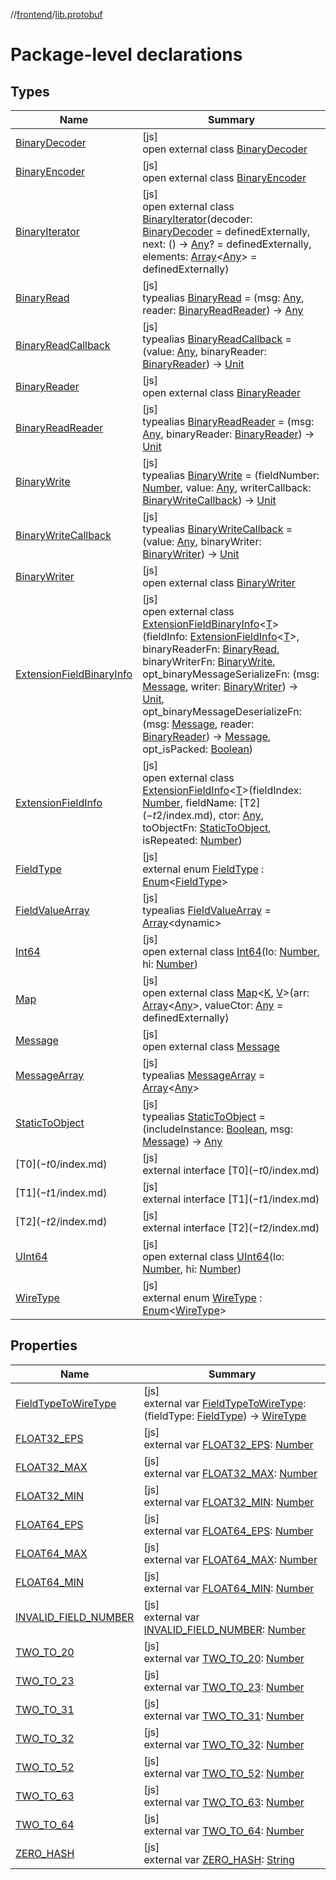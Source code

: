 //[frontend](../../index.md)/[lib.protobuf](index.md)

# Package-level declarations

## Types

| Name | Summary |
|---|---|
| [BinaryDecoder](-binary-decoder/index.md) | [js]<br>open external class [BinaryDecoder](-binary-decoder/index.md) |
| [BinaryEncoder](-binary-encoder/index.md) | [js]<br>open external class [BinaryEncoder](-binary-encoder/index.md) |
| [BinaryIterator](-binary-iterator/index.md) | [js]<br>open external class [BinaryIterator](-binary-iterator/index.md)(decoder: [BinaryDecoder](-binary-decoder/index.md) = definedExternally, next: () -&gt; [Any](https://kotlinlang.org/api/latest/jvm/stdlib/kotlin/-any/index.html)? = definedExternally, elements: [Array](https://kotlinlang.org/api/latest/jvm/stdlib/kotlin/-array/index.html)&lt;[Any](https://kotlinlang.org/api/latest/jvm/stdlib/kotlin/-any/index.html)&gt; = definedExternally) |
| [BinaryRead](index.md#-912733953%2FClasslikes%2F2039821458) | [js]<br>typealias [BinaryRead](index.md#-912733953%2FClasslikes%2F2039821458) = (msg: [Any](https://kotlinlang.org/api/latest/jvm/stdlib/kotlin/-any/index.html), reader: [BinaryReadReader](index.md#102622972%2FClasslikes%2F2039821458)) -&gt; [Any](https://kotlinlang.org/api/latest/jvm/stdlib/kotlin/-any/index.html) |
| [BinaryReadCallback](index.md#-1461984710%2FClasslikes%2F2039821458) | [js]<br>typealias [BinaryReadCallback](index.md#-1461984710%2FClasslikes%2F2039821458) = (value: [Any](https://kotlinlang.org/api/latest/jvm/stdlib/kotlin/-any/index.html), binaryReader: [BinaryReader](-binary-reader/index.md)) -&gt; [Unit](https://kotlinlang.org/api/latest/jvm/stdlib/kotlin/-unit/index.html) |
| [BinaryReader](-binary-reader/index.md) | [js]<br>open external class [BinaryReader](-binary-reader/index.md) |
| [BinaryReadReader](index.md#102622972%2FClasslikes%2F2039821458) | [js]<br>typealias [BinaryReadReader](index.md#102622972%2FClasslikes%2F2039821458) = (msg: [Any](https://kotlinlang.org/api/latest/jvm/stdlib/kotlin/-any/index.html), binaryReader: [BinaryReader](-binary-reader/index.md)) -&gt; [Unit](https://kotlinlang.org/api/latest/jvm/stdlib/kotlin/-unit/index.html) |
| [BinaryWrite](index.md#-2100345842%2FClasslikes%2F2039821458) | [js]<br>typealias [BinaryWrite](index.md#-2100345842%2FClasslikes%2F2039821458) = (fieldNumber: [Number](https://kotlinlang.org/api/latest/jvm/stdlib/kotlin/-number/index.html), value: [Any](https://kotlinlang.org/api/latest/jvm/stdlib/kotlin/-any/index.html), writerCallback: [BinaryWriteCallback](index.md#1567219273%2FClasslikes%2F2039821458)) -&gt; [Unit](https://kotlinlang.org/api/latest/jvm/stdlib/kotlin/-unit/index.html) |
| [BinaryWriteCallback](index.md#1567219273%2FClasslikes%2F2039821458) | [js]<br>typealias [BinaryWriteCallback](index.md#1567219273%2FClasslikes%2F2039821458) = (value: [Any](https://kotlinlang.org/api/latest/jvm/stdlib/kotlin/-any/index.html), binaryWriter: [BinaryWriter](-binary-writer/index.md)) -&gt; [Unit](https://kotlinlang.org/api/latest/jvm/stdlib/kotlin/-unit/index.html) |
| [BinaryWriter](-binary-writer/index.md) | [js]<br>open external class [BinaryWriter](-binary-writer/index.md) |
| [ExtensionFieldBinaryInfo](-extension-field-binary-info/index.md) | [js]<br>open external class [ExtensionFieldBinaryInfo](-extension-field-binary-info/index.md)&lt;[T](-extension-field-binary-info/index.md)&gt;(fieldInfo: [ExtensionFieldInfo](-extension-field-info/index.md)&lt;[T](-extension-field-binary-info/index.md)&gt;, binaryReaderFn: [BinaryRead](index.md#-912733953%2FClasslikes%2F2039821458), binaryWriterFn: [BinaryWrite](index.md#-2100345842%2FClasslikes%2F2039821458), opt_binaryMessageSerializeFn: (msg: [Message](-message/index.md), writer: [BinaryWriter](-binary-writer/index.md)) -&gt; [Unit](https://kotlinlang.org/api/latest/jvm/stdlib/kotlin/-unit/index.html), opt_binaryMessageDeserializeFn: (msg: [Message](-message/index.md), reader: [BinaryReader](-binary-reader/index.md)) -&gt; [Message](-message/index.md), opt_isPacked: [Boolean](https://kotlinlang.org/api/latest/jvm/stdlib/kotlin/-boolean/index.html)) |
| [ExtensionFieldInfo](-extension-field-info/index.md) | [js]<br>open external class [ExtensionFieldInfo](-extension-field-info/index.md)&lt;[T](-extension-field-info/index.md)&gt;(fieldIndex: [Number](https://kotlinlang.org/api/latest/jvm/stdlib/kotlin/-number/index.html), fieldName: [T$2](-t$2/index.md), ctor: [Any](https://kotlinlang.org/api/latest/jvm/stdlib/kotlin/-any/index.html), toObjectFn: [StaticToObject](index.md#-787487058%2FClasslikes%2F2039821458), isRepeated: [Number](https://kotlinlang.org/api/latest/jvm/stdlib/kotlin/-number/index.html)) |
| [FieldType](-field-type/index.md) | [js]<br>external enum [FieldType](-field-type/index.md) : [Enum](https://kotlinlang.org/api/latest/jvm/stdlib/kotlin/-enum/index.html)&lt;[FieldType](-field-type/index.md)&gt; |
| [FieldValueArray](index.md#-1593235606%2FClasslikes%2F2039821458) | [js]<br>typealias [FieldValueArray](index.md#-1593235606%2FClasslikes%2F2039821458) = [Array](https://kotlinlang.org/api/latest/jvm/stdlib/kotlin/-array/index.html)&lt;dynamic&gt; |
| [Int64](-int64/index.md) | [js]<br>open external class [Int64](-int64/index.md)(lo: [Number](https://kotlinlang.org/api/latest/jvm/stdlib/kotlin/-number/index.html), hi: [Number](https://kotlinlang.org/api/latest/jvm/stdlib/kotlin/-number/index.html)) |
| [Map](-map/index.md) | [js]<br>open external class [Map](-map/index.md)&lt;[K](-map/index.md), [V](-map/index.md)&gt;(arr: [Array](https://kotlinlang.org/api/latest/jvm/stdlib/kotlin/-array/index.html)&lt;[Any](https://kotlinlang.org/api/latest/jvm/stdlib/kotlin/-any/index.html)&gt;, valueCtor: [Any](https://kotlinlang.org/api/latest/jvm/stdlib/kotlin/-any/index.html) = definedExternally) |
| [Message](-message/index.md) | [js]<br>open external class [Message](-message/index.md) |
| [MessageArray](index.md#-185924924%2FClasslikes%2F2039821458) | [js]<br>typealias [MessageArray](index.md#-185924924%2FClasslikes%2F2039821458) = [Array](https://kotlinlang.org/api/latest/jvm/stdlib/kotlin/-array/index.html)&lt;[Any](https://kotlinlang.org/api/latest/jvm/stdlib/kotlin/-any/index.html)&gt; |
| [StaticToObject](index.md#-787487058%2FClasslikes%2F2039821458) | [js]<br>typealias [StaticToObject](index.md#-787487058%2FClasslikes%2F2039821458) = (includeInstance: [Boolean](https://kotlinlang.org/api/latest/jvm/stdlib/kotlin/-boolean/index.html), msg: [Message](-message/index.md)) -&gt; [Any](https://kotlinlang.org/api/latest/jvm/stdlib/kotlin/-any/index.html) |
| [T$0](-t$0/index.md) | [js]<br>external interface [T$0](-t$0/index.md) |
| [T$1](-t$1/index.md) | [js]<br>external interface [T$1](-t$1/index.md) |
| [T$2](-t$2/index.md) | [js]<br>external interface [T$2](-t$2/index.md) |
| [UInt64](-u-int64/index.md) | [js]<br>open external class [UInt64](-u-int64/index.md)(lo: [Number](https://kotlinlang.org/api/latest/jvm/stdlib/kotlin/-number/index.html), hi: [Number](https://kotlinlang.org/api/latest/jvm/stdlib/kotlin/-number/index.html)) |
| [WireType](-wire-type/index.md) | [js]<br>external enum [WireType](-wire-type/index.md) : [Enum](https://kotlinlang.org/api/latest/jvm/stdlib/kotlin/-enum/index.html)&lt;[WireType](-wire-type/index.md)&gt; |

## Properties

| Name | Summary |
|---|---|
| [FieldTypeToWireType](-field-type-to-wire-type.md) | [js]<br>external var [FieldTypeToWireType](-field-type-to-wire-type.md): (fieldType: [FieldType](-field-type/index.md)) -&gt; [WireType](-wire-type/index.md) |
| [FLOAT32_EPS](-f-l-o-a-t32_-e-p-s.md) | [js]<br>external var [FLOAT32_EPS](-f-l-o-a-t32_-e-p-s.md): [Number](https://kotlinlang.org/api/latest/jvm/stdlib/kotlin/-number/index.html) |
| [FLOAT32_MAX](-f-l-o-a-t32_-m-a-x.md) | [js]<br>external var [FLOAT32_MAX](-f-l-o-a-t32_-m-a-x.md): [Number](https://kotlinlang.org/api/latest/jvm/stdlib/kotlin/-number/index.html) |
| [FLOAT32_MIN](-f-l-o-a-t32_-m-i-n.md) | [js]<br>external var [FLOAT32_MIN](-f-l-o-a-t32_-m-i-n.md): [Number](https://kotlinlang.org/api/latest/jvm/stdlib/kotlin/-number/index.html) |
| [FLOAT64_EPS](-f-l-o-a-t64_-e-p-s.md) | [js]<br>external var [FLOAT64_EPS](-f-l-o-a-t64_-e-p-s.md): [Number](https://kotlinlang.org/api/latest/jvm/stdlib/kotlin/-number/index.html) |
| [FLOAT64_MAX](-f-l-o-a-t64_-m-a-x.md) | [js]<br>external var [FLOAT64_MAX](-f-l-o-a-t64_-m-a-x.md): [Number](https://kotlinlang.org/api/latest/jvm/stdlib/kotlin/-number/index.html) |
| [FLOAT64_MIN](-f-l-o-a-t64_-m-i-n.md) | [js]<br>external var [FLOAT64_MIN](-f-l-o-a-t64_-m-i-n.md): [Number](https://kotlinlang.org/api/latest/jvm/stdlib/kotlin/-number/index.html) |
| [INVALID_FIELD_NUMBER](-i-n-v-a-l-i-d_-f-i-e-l-d_-n-u-m-b-e-r.md) | [js]<br>external var [INVALID_FIELD_NUMBER](-i-n-v-a-l-i-d_-f-i-e-l-d_-n-u-m-b-e-r.md): [Number](https://kotlinlang.org/api/latest/jvm/stdlib/kotlin/-number/index.html) |
| [TWO_TO_20](-t-w-o_-t-o_20.md) | [js]<br>external var [TWO_TO_20](-t-w-o_-t-o_20.md): [Number](https://kotlinlang.org/api/latest/jvm/stdlib/kotlin/-number/index.html) |
| [TWO_TO_23](-t-w-o_-t-o_23.md) | [js]<br>external var [TWO_TO_23](-t-w-o_-t-o_23.md): [Number](https://kotlinlang.org/api/latest/jvm/stdlib/kotlin/-number/index.html) |
| [TWO_TO_31](-t-w-o_-t-o_31.md) | [js]<br>external var [TWO_TO_31](-t-w-o_-t-o_31.md): [Number](https://kotlinlang.org/api/latest/jvm/stdlib/kotlin/-number/index.html) |
| [TWO_TO_32](-t-w-o_-t-o_32.md) | [js]<br>external var [TWO_TO_32](-t-w-o_-t-o_32.md): [Number](https://kotlinlang.org/api/latest/jvm/stdlib/kotlin/-number/index.html) |
| [TWO_TO_52](-t-w-o_-t-o_52.md) | [js]<br>external var [TWO_TO_52](-t-w-o_-t-o_52.md): [Number](https://kotlinlang.org/api/latest/jvm/stdlib/kotlin/-number/index.html) |
| [TWO_TO_63](-t-w-o_-t-o_63.md) | [js]<br>external var [TWO_TO_63](-t-w-o_-t-o_63.md): [Number](https://kotlinlang.org/api/latest/jvm/stdlib/kotlin/-number/index.html) |
| [TWO_TO_64](-t-w-o_-t-o_64.md) | [js]<br>external var [TWO_TO_64](-t-w-o_-t-o_64.md): [Number](https://kotlinlang.org/api/latest/jvm/stdlib/kotlin/-number/index.html) |
| [ZERO_HASH](-z-e-r-o_-h-a-s-h.md) | [js]<br>external var [ZERO_HASH](-z-e-r-o_-h-a-s-h.md): [String](https://kotlinlang.org/api/latest/jvm/stdlib/kotlin/-string/index.html) |
